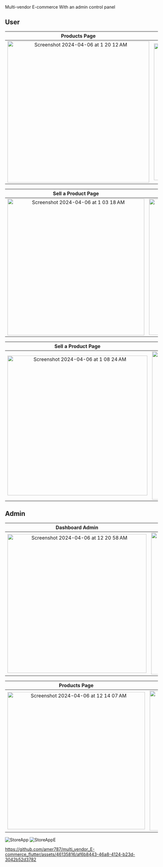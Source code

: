 
Multi-vendor E-commerce
With an admin control panel


## User

  Products Page                 |   Tablets Page       |  Product Detail Page
 :-------------------------:|:-------------------------:|:-------------------------:
<img width="467" alt="Screenshot 2024-04-06 at 1 20 12 AM" src="https://github.com/amer787/multi_vendor_E-commerce_flutter/assets/46135816/2ff79133-e21b-42fc-99ae-5b8e05300206">|<img width="451" alt="Screenshot 2024-04-06 at 12 53 56 AM" src="https://github.com/amer787/multi_vendor_E-commerce_flutter/assets/46135816/d92ec94c-52f4-4a18-b901-05fce8c2081b">|<img width="450" alt="Screenshot 2024-04-06 at 12 54 10 AM" src="https://github.com/amer787/multi_vendor_E-commerce_flutter/assets/46135816/6a807781-f5d8-44c8-8544-086506ae7c9d">

  Sell a Product Page   |   Sell a Product Page        |  Sell a Product Page
 :-------------------------:|:-------------------------:|:-------------------------:
<img width="451" alt="Screenshot 2024-04-06 at 1 03 18 AM" src="https://github.com/amer787/multi_vendor_E-commerce_flutter/assets/46135816/d609ba03-4af2-44b2-b3f4-f93c05bb6a15">|<img width="449" alt="Screenshot 2024-04-06 at 1 06 21 AM" src="https://github.com/amer787/multi_vendor_E-commerce_flutter/assets/46135816/31cdf5bb-224b-41c5-a222-00d2a026ca42">|<img width="442" alt="Screenshot 2024-04-06 at 1 06 35 AM" src="https://github.com/amer787/multi_vendor_E-commerce_flutter/assets/46135816/cb66779a-774b-4a6e-b569-75fd0d43cbc6">

  Sell a Product Page   |   Sell a Product Page        |  Sell a Product Page
 :-------------------------:|:-------------------------:|:-------------------------:
<img width="461" alt="Screenshot 2024-04-06 at 1 08 24 AM" src="https://github.com/amer787/multi_vendor_E-commerce_flutter/assets/46135816/ee1caa8a-36f1-4075-a146-be2cd3d87f66">|<img width="489" alt="Screenshot 2024-04-06 at 1 08 47 AM" src="https://github.com/amer787/multi_vendor_E-commerce_flutter/assets/46135816/2703aca1-5797-4f1e-adb5-a0bd64894803">|<img width="460" alt="Screenshot 2024-04-06 at 1 13 27 AM" src="https://github.com/amer787/multi_vendor_E-commerce_flutter/assets/46135816/89498789-085c-48cc-bb0e-95b6292fb655">



## Admin

  Dashboard Admin                 |  All Users Page        |  Profile User Page   
:-------------------------:|:-------------------------:|:-------------------------:
<img width="458" alt="Screenshot 2024-04-06 at 12 20 58 AM" src="https://github.com/amer787/multi_vendor_E-commerce_flutter/assets/46135816/497278a8-e009-4f1e-ad55-385a7783f3be">|<img width="468" alt="Screenshot 2024-04-06 at 12 21 16 AM" src="https://github.com/amer787/multi_vendor_E-commerce_flutter/assets/46135816/3bfcaa9d-af8d-473c-8b7d-71a75339c41b">|<img width="465" alt="Screenshot 2024-04-06 at 12 22 38 AM" src="https://github.com/amer787/multi_vendor_E-commerce_flutter/assets/46135816/35831c98-9fc4-4cc9-b689-3b0acd59ac4c">

  Products Page                 |   Product Detail Page       |  Product Deletion Page
 :-------------------------:|:-------------------------:|:-------------------------:
<img width="453" alt="Screenshot 2024-04-06 at 12 14 07 AM" src="https://github.com/amer787/multi_vendor_E-commerce_flutter/assets/46135816/18eed71c-e217-46d6-b74e-2dcfb61e3dbe">|<img width="461" alt="Screenshot 2024-04-06 at 12 23 32 AM" src="https://github.com/amer787/multi_vendor_E-commerce_flutter/assets/46135816/00506c43-09fb-470f-a023-fc0362838f44">|<img width="463" alt="Screenshot 2024-04-06 at 12 24 12 AM" src="https://github.com/amer787/multi_vendor_E-commerce_flutter/assets/46135816/3744a51d-d30d-4eb1-84df-4b12fa92ac23">







![StoreApp](https://github.com/amer787/multi_vendor_E-commerce_flutter/assets/46135816/178981b1-b588-405a-a59e-d6c5ec30f68b)
![StoreAppE](https://github.com/amer787/multi_vendor_E-commerce_flutter/assets/46135816/57785e8f-2499-4f71-8615-078d3802df0a)

https://github.com/amer787/multi_vendor_E-commerce_flutter/assets/46135816/af6b8443-46a8-4124-b23d-3042b52d3782

